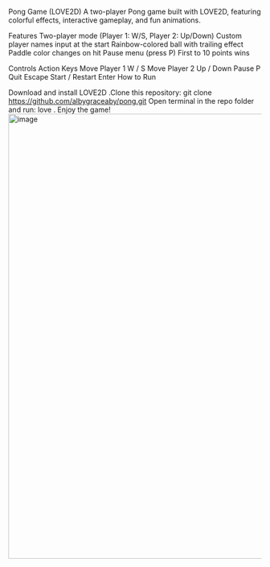 Pong Game (LOVE2D)
A two-player Pong game built with LOVE2D, featuring colorful effects, interactive gameplay, and fun animations.

Features
Two-player mode (Player 1: W/S, Player 2: Up/Down)
Custom player names input at the start
Rainbow-colored ball with trailing effect
Paddle color changes on hit
Pause menu (press P)
First to 10 points wins

Controls
Action	Keys
Move Player 1	W / S
Move Player 2	Up / Down
Pause	P
Quit	Escape
Start / Restart	Enter
How to Run

Download and install LOVE2D
.Clone this repository:
git clone https://github.com/albygraceaby/pong.git
Open terminal in the repo folder and run:
love .
Enjoy the game!
<img width="1580" height="885" alt="image" src="https://github.com/user-attachments/assets/37772ef0-b7e1-4d08-9875-4ec1ff257cad" />
